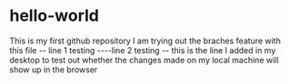 # hello-world
This is my first github repository
I am trying out the braches feature with this file
   -- line 1 testing
   ----line 2 testing
-- this is the line I added in my desktop to test out whether the changes made on my local machine will show up in the browser